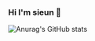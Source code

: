 ### Hi I'm sieun 👋 
![Anurag's GitHub stats](https://github-readme-stats.vercel.app/api?username=truthofmyrrh&show_icons=true&theme=buefy)
<!--
**truthofmyrrh/truthofmyrrh** is a ✨ _special_ ✨ repository because its `README.md` (this file) appears on your GitHub profile.

Here are some ideas to get you started:

- 🔭 I’m currently working on ajou university
- 🌱 I’m currently learning ...
- 👯 I’m looking to collaborate on ...
- 🤔 I’m looking for help with ...
- 📫 How to reach me: dbtldm@ajou.ac.kr
- 😄 Pronouns: ...
- ⚡ Fun fact: ...
-->
